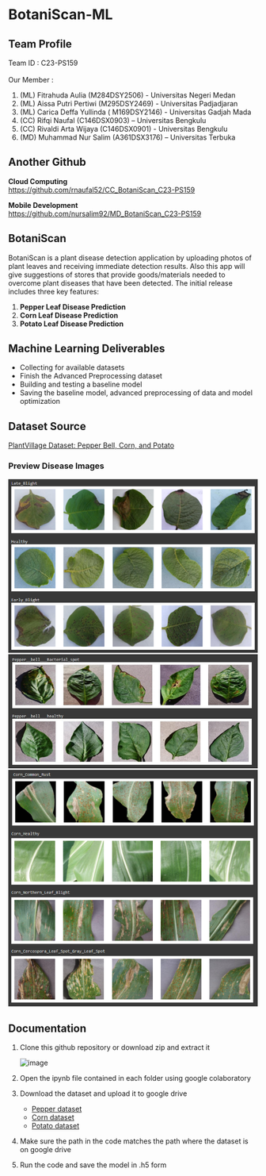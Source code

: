 # BotaniScan-ML

## Team Profile
Team ID : C23-PS159 \
\
Our Member : 
1. (ML) Fitrahuda Aulia (M284DSY2506) - Universitas Negeri Medan
2. (ML) Aissa Putri Pertiwi (M295DSY2469) - Universitas Padjadjaran
3. (ML) Carica Deffa Yullinda ( M169DSY2146) - Universitas Gadjah Mada
4. (CC) Rifqi Naufal (C146DSX0903) – Universitas Bengkulu
5. (CC) Rivaldi Arta Wijaya (C146DSX0901) - Universitas Bengkulu
6. (MD) Muhammad Nur Salim (A361DSX3176) – Universitas Terbuka

## Another Github
**Cloud Computing**\
https://github.com/rnaufal52/CC_BotaniScan_C23-PS159 

**Mobile Development**\
https://github.com/nursalim92/MD_BotaniScan_C23-PS159

## BotaniScan
BotaniScan is a plant disease detection application by uploading photos of plant leaves and receiving immediate detection results.
Also this app will give suggestions of stores that provide goods/materials needed to overcome plant diseases that have been detected. The initial release includes three key features: 
1. **Pepper Leaf Disease Prediction**
2. **Corn Leaf Disease Prediction**
3. **Potato Leaf Disease Prediction**

## Machine Learning Deliverables
- Collecting for available datasets
- Finish the Advanced Preprocessing dataset
- Building and testing a baseline model
- Saving the baseline model, advanced preprocessing of data and model optimization

## Dataset Source
[PlantVillage Dataset: Pepper Bell, Corn, and Potato](https://github.com/spMohanty/PlantVillage-Dataset)

### Preview Disease Images
<img src="image/previewpotatodataset.png" width="700">
<img src="image/previewpepperdataset.png" width="700">
<img src="image/previewcorndataset.PNG" width="700">

## Documentation
1. Clone this github repository or download zip and extract it 

    ![image](https://github.com/caricadeffa/ML_BotaniScan_C23-PS159/assets/96445426/174500af-5ae2-4c3a-b018-fb5d7f4e7439)

2. Open the ipynb file contained in each folder using google colaboratory
3. Download the dataset and upload it to google drive
   - [Pepper dataset](https://drive.google.com/file/d/1dl0G9o_2UmnSfPGeFLRQwvCwk0s8b4Xr/view?usp=drive_link)
   - [Corn dataset](https://drive.google.com/file/d/1sgbk9HDC3RrqRM16SL4GQ5QWuYWkR4pj/view?usp=drive_link)
   - [Potato dataset](https://drive.google.com/file/d/1DVLQOg8nvr5SnLAG6g7a2tL6jUBxXUlo/view?usp=drive_link)
5. Make sure the path in the code matches the path where the dataset is on google drive
6. Run the code and save the model in .h5 form
